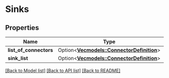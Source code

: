 # Sinks

## Properties

Name | Type | Description | Notes
------------ | ------------- | ------------- | -------------
**list_of_connectors** | Option<[**Vec<models::ConnectorDefinition>**](ConnectorDefinition.md)> |  | [optional]
**sink_list** | Option<[**Vec<models::ConnectorDefinition>**](ConnectorDefinition.md)> |  | [optional]

[[Back to Model list]](../README.md#documentation-for-models) [[Back to API list]](../README.md#documentation-for-api-endpoints) [[Back to README]](../README.md)


